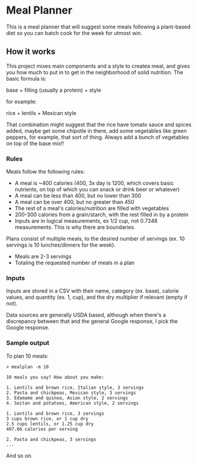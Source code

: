 # Meal Planner

This is a meal planner that will suggest some meals following a plant-based diet so you can batch cook for the week for utmost win.

## How it works

This project mixes main components and a style to createa meal, and gives you how much to put in to get in the neighborhood of solid nutrition. The basic formula is:

base + filling (usually a protein) + style

for example:

rice + lentils + Mexican style

That combination might suggest that the rice have tomato sauce and spices added, maybe get some chipotle in there, add some vegetables like green peppers, for example, that sort of thing. Always add a bunch of vegetables on top of the base mix!!

### Rules

Meals follow the following rules:

* A meal is ~400 calories (400, 3x day is 1200, which covers basic nutrients, on top of which you can snack or drink beer or whatever)
* A meal can be less than 400, but no lower than 300
* A meal can be over 400, but no greater than 450
* The rest of a meal's calories/nutrition are filled with vegetables
* 200-300 calories from a grain/starch, with the rest filled in by a protein
* Inputs are in logical measurements, ex 1/2 cup, not 0.7348 measurements. This is why there are boundaries.

Plans consist of multiple meals, to the desired number of servings (ex. 10 servings is 10 lunches/dinners for the week).

* Meals are 2-3 servings
* Totaling the requested number of meals in a plan

### Inputs

Inputs are stored in a CSV with their name, category (ex. base), calorie values, and quantity (ex. 1, cup), and the dry multiplier if relevant (empty if not).

Data sources are generally USDA based, although when there's a discrepancy between that and the general Google response, I pick the Google response.

### Sample output

To plan 10 meals:

```
> mealplan -m 10

10 meals you say? How about you make:

1. Lentils and brown rice, Italian style, 3 servings
2. Pasta and chickpeas, Mexican style, 3 servings
3. Edamame and quinoa, Asian style, 2 servings
4. Seitan and potatoes, American style, 2 servings

1. Lentils and brown rice, 3 servings
3 cups brown rice, or 1 cup dry
2.5 cups lentils, or 1.25 cup dry
407.66 calories per serving

2. Pasta and chickpeas, 3 servings
...
```

And so on.

